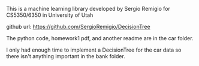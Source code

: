 This is a machine learning library developed by Sergio Remigio
for CS5350/6350 in University of Utah

github url: https://github.com/SergioRemigio/DecisionTree

The python code, homework1 pdf, and another readme are in the car folder.

I only had enough time to implement a DecisionTree for the car
data so there isn't anything important in the bank folder.
